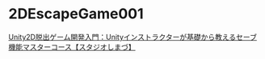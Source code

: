 # 2DEscapeGame001
[Unity2D脱出ゲーム開発入門：Unityインストラクターが基礎から教えるセーブ機能マスターコース【スタジオしまづ】](https://www.udemy.com/course/unity2d_escape/)
